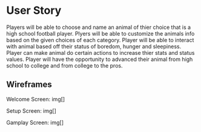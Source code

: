 # User Story

Players will be able to choose and name an animal of thier choice that is a high school football player.
Plyers will be able to customize the animals info based on the given choices of each category.
Player will be able to interact with animal based off their status of boredom, hunger and sleepiness.
Player can make animal do certain actions to increase thier stats and status values.
Player will have the opportunity to advanced their animal from high school to college and from college to the pros.

## Wireframes
Welcome Screen:
img[]

Setup Screen:
img[]

Gamplay Screen:
img[]